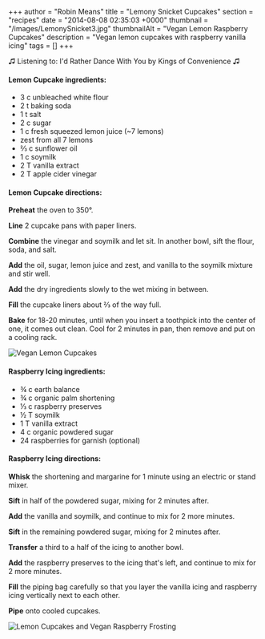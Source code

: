 +++
author = "Robin Means"
title = "Lemony Snicket Cupcakes"
section = "recipes"
date = "2014-08-08 02:35:03 +0000"
thumbnail = "/images/LemonySnicket3.jpg"
thumbnailAlt = "Vegan Lemon Raspberry Cupcakes"
description = "Vegan lemon cupcakes with raspberry vanilla icing"
tags = []
+++

♫&nbsp;Listening to: I'd Rather Dance With You by Kings of Convenience ♫

#### Lemon Cupcake ingredients:

- 3 c unbleached white flour
- 2 t baking soda
- 1 t salt
- 2 c sugar
- 1 c fresh squeezed lemon juice (~7 lemons)
- zest from all 7 lemons
- ⅔ c sunflower oil
- 1 c soymilk
- 2 T vanilla extract
- 2 T apple cider vinegar



#### Lemon Cupcake directions:

**Preheat** the oven to 350°.

**Line** 2 cupcake pans with paper liners.

**Combine** the vinegar and soymilk and let sit. In another bowl, sift the flour, soda, and salt.

**Add** the oil, sugar, lemon juice and zest, and vanilla to the soymilk mixture and stir well.

**Add** the dry ingredients slowly to the wet mixing in between.

**Fill** the cupcake liners about ⅔ of the way full.

**Bake** for 18-20 minutes, until when you insert a toothpick into the center of one, it comes out clean. Cool for 2 minutes in pan, then remove and put on a cooling rack.

![Vegan Lemon Cupcakes](/images/LemonySnicket5.jpg)



#### Raspberry Icing ingredients:

- ¾ c earth balance
- ¾ c organic palm shortening
- ⅓ c raspberry preserves
- ½ T soymilk
- 1 T vanilla extract
- 4 c organic powdered sugar
- 24 raspberries for garnish (optional)



#### Raspberry Icing directions:

**Whisk** the shortening and margarine for 1 minute using an electric or stand mixer.

**Sift** in half of the powdered sugar, mixing for 2 minutes after.

**Add** the vanilla and soymilk, and continue to mix for 2 more minutes.

**Sift** in the remaining powdered sugar, mixing for 2 minutes after.

**Transfer** a third to a half of the icing to another bowl.

**Add** the raspberry preserves to the icing that's left, and continue to mix for 2 more minutes.

**Fill** the piping bag carefully so that you layer the vanilla icing and raspberry icing vertically next to each other.

**Pipe** onto cooled cupcakes.

![Lemon Cupcakes and Vegan Raspberry Frosting](/images/LemonySnicket4.jpg)

